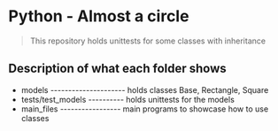 # Python - Almost a circle

> This repository holds unittests for some classes with inheritance

## Description of what each folder shows

* models --------------------- holds classes Base, Rectangle, Square
* tests/test_models ---------- holds unittests for the models
* main_files ----------------- main programs to showcase how to use classes
